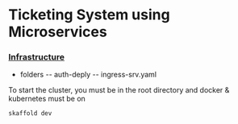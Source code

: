 # Ticketing System using Microservices


### [Infrastructure](https://github.com/tclohm/ticketing-system/tree/main/infrastructure/k8s)
- folders
-- auth-deply
-- ingress-srv.yaml

To start the cluster, you must be in the root directory 
and 
docker & kubernetes must be on

```sh
skaffold dev
```
